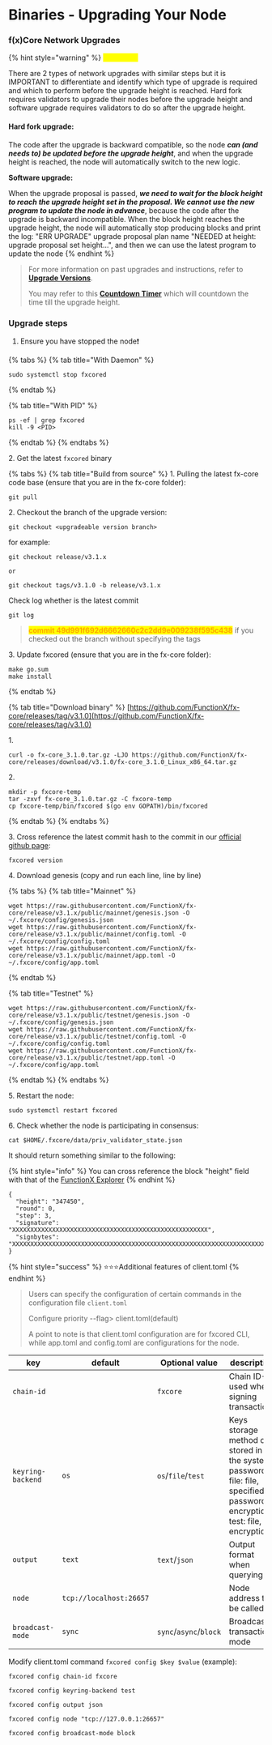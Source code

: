 # Binaries - Upgrading Your Node

### f(x)Core Network Upgrades

{% hint style="warning" %}
<mark style="color:yellow;">**WARNING**</mark>

There are 2 types of network upgrades with similar steps but it is IMPORTANT to differentiate and identify which type of upgrade is required and which to perform before the upgrade height is reached. Hard fork requires validators to upgrade their nodes before the upgrade height and software upgrade requires validators to do so after the upgrade height.



#### **Hard fork upgrade:**

The code after the upgrade is backward compatible, so the node _**can (and needs to) be updated before the upgrade height**_, and when the upgrade height is reached, the node will automatically switch to the new logic.



**Software upgrade:**

When the upgrade proposal is passed, _**we need to wait for the block height to reach the upgrade height set in the proposal. We cannot use the new program to update the node in advance**_, because the code after the upgrade is backward incompatible. When the block height reaches the upgrade height, the node will automatically stop producing blocks and print the log: "ERR UPGRADE" upgrade proposal plan name "NEEDED at height: upgrade proposal set height...", and then we can use the latest program to update the node
{% endhint %}

> For more information on past upgrades and instructions, refer to [**Upgrade Versions**](../versions/).
>
> You may refer to this [**Countdown Timer**](https://functionx.github.io/fx-upgrade/index.html) which will countdown the time till the upgrade height.

### Upgrade steps

1. Ensure you have stopped the node❗

{% tabs %}
{% tab title="With Daemon" %}
```
sudo systemctl stop fxcored
```
{% endtab %}

{% tab title="With PID" %}
```
ps -ef | grep fxcored
kill -9 <PID>
```
{% endtab %}
{% endtabs %}

2\. Get the latest `fxcored` binary

{% tabs %}
{% tab title="Build from source" %}
1\. Pulling the latest fx-core code base (ensure that you are in the fx-core folder):

```
git pull
```

2\. Checkout the branch of the upgrade version:

```shell
git checkout <upgradeable version branch>
```

for example:

```
git checkout release/v3.1.x

or

git checkout tags/v3.1.0 -b release/v3.1.x
```

Check log whether is the latest commit

```
git log
```

> <mark style="color:orange;">**commit 49d991f692d6662660c2c2dd9e009238f595c438**</mark> if you checked out the branch without specifying the tags

3\. Update fxcored (ensure that you are in the fx-core folder):

```
make go.sum
make install
```
{% endtab %}

{% tab title="Download binary" %}
[https://github.com/FunctionX/fx-core/releases/tag/v3.1.0](https://github.com/FunctionX/fx-core/releases/tag/v3.1.0)

1\.

```
curl -o fx-core_3.1.0.tar.gz -LJO https://github.com/FunctionX/fx-core/releases/download/v3.1.0/fx-core_3.1.0_Linux_x86_64.tar.gz
```

2\.

```
mkdir -p fxcore-temp
tar -zxvf fx-core_3.1.0.tar.gz -C fxcore-temp
cp fxcore-temp/bin/fxcored $(go env GOPATH)/bin/fxcored
```
{% endtab %}
{% endtabs %}

3\. Cross reference the latest commit hash to the commit in our [official github page](https://github.com/FunctionX/fx-core):

```
fxcored version
```

4\. Download genesis (copy and run each line, line by line)

{% tabs %}
{% tab title="Mainnet" %}
```
wget https://raw.githubusercontent.com/FunctionX/fx-core/release/v3.1.x/public/mainnet/genesis.json -O ~/.fxcore/config/genesis.json
wget https://raw.githubusercontent.com/FunctionX/fx-core/release/v3.1.x/public/mainnet/config.toml -O ~/.fxcore/config/config.toml
wget https://raw.githubusercontent.com/FunctionX/fx-core/release/v3.1.x/public/mainnet/app.toml -O ~/.fxcore/config/app.toml
```
{% endtab %}

{% tab title="Testnet" %}
```
wget https://raw.githubusercontent.com/FunctionX/fx-core/release/v3.1.x/public/testnet/genesis.json -O ~/.fxcore/config/genesis.json
wget https://raw.githubusercontent.com/FunctionX/fx-core/release/v3.1.x/public/testnet/config.toml -O ~/.fxcore/config/config.toml
wget https://raw.githubusercontent.com/FunctionX/fx-core/release/v3.1.x/public/testnet/app.toml -O ~/.fxcore/config/app.toml
```
{% endtab %}
{% endtabs %}

5\. Restart the node:

```
sudo systemctl restart fxcored
```

6\. Check whether the node is participating in consensus:

```
cat $HOME/.fxcore/data/priv_validator_state.json
```

It should return something similar to the following:

{% hint style="info" %}
You can cross reference the block "height" field with that of the [FunctionX Explorer](https://dhobyghaut-explorer.functionx.io/fxcore/blocks)
{% endhint %}

```
{
  "height": "347450",
  "round": 0,
  "step": 3,
  "signature": "XXXXXXXXXXXXXXXXXXXXXXXXXXXXXXXXXXXXXXXXXXXXXXXXXXXXXX",
  "signbytes": "XXXXXXXXXXXXXXXXXXXXXXXXXXXXXXXXXXXXXXXXXXXXXXXXXXXXXXXXXXXXXXXXXXXXXXXXXXXXXXXXXXXXXXXXXXXXXX"
}
```

{% hint style="success" %}
:star::star::star:Additional features of client.toml
{% endhint %}

> Users can specify the configuration of certain commands in the configuration file `client.toml`
>
> Configure priority --flag> client.toml(default)
>
> A point to note is that client.toml configuration are for fxcored CLI, while app.toml and config.toml are configurations for the node.

| key               | default                 | Optional value         | description                                                                                                                 |
| ----------------- | ----------------------- | ---------------------- | --------------------------------------------------------------------------------------------------------------------------- |
| `chain-id`        |                         | `fxcore`               | Chain ID-used when signing transactions                                                                                     |
| `keyring-backend` | `os`                    | `os`/`file`/`test`     | Keys storage method os: stored in the system password, file: file, specified password encryption, test: file, no encryption |
| `output`          | `text`                  | `text`/`json`          | Output format when querying                                                                                                 |
| `node`            | `tcp://localhost:26657` |                        | Node address to be called                                                                                                   |
| `broadcast-mode`  | `sync`                  | `sync`/`async`/`block` | Broadcast transaction mode                                                                                                  |

Modify client.toml command `fxcored config $key $value` (example):

```
fxcored config chain-id fxcore

fxcored config keyring-backend test

fxcored config output json

fxcored config node "tcp://127.0.0.1:26657"

fxcored config broadcast-mode block
```

